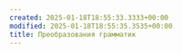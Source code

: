 ```yaml
---
created: 2025-01-18T18:55:33.3333+00:00
modified: 2025-01-18T18:55:35.3535+00:00
title: Преобразования грамматик
---
```

